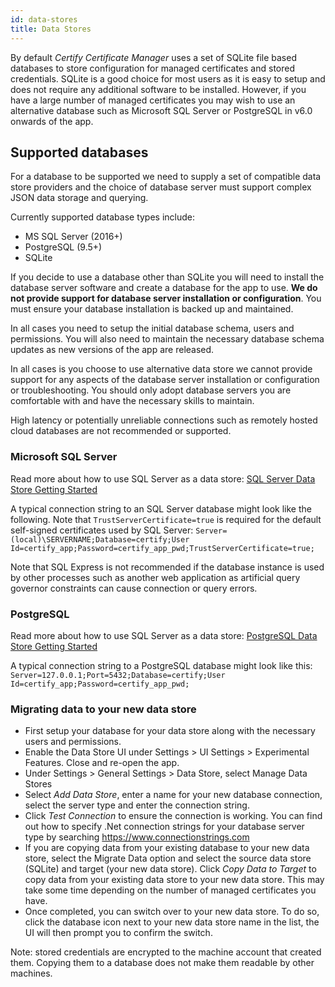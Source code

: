 ```yaml
---
id: data-stores
title: Data Stores
---
```


By default *Certify Certificate Manager* uses a set of SQLite file based databases to store configuration for managed certificates and stored credentials. SQLite is a good choice for most users as it is easy to setup and does not require any additional software to be installed. However, if you have a large number of managed certificates you may wish to use an alternative database such as Microsoft SQL Server or PostgreSQL in v6.0 onwards of the app.

## Supported databases
For a database to be supported we need to supply a set of compatible data store providers and the choice of database server must support complex JSON data storage and querying. 

Currently supported database types include:
- MS SQL Server (2016+)
- PostgreSQL (9.5+)
- SQLite

If you decide to use a database other than SQLite you will need to install the database server software and create a database for the app to use. **We do not provide support for database server installation or configuration**. You must ensure your database installation is backed up and maintained.

In all cases you need to setup the initial database schema, users and permissions. You will also need to maintain the necessary database schema updates as new versions of the app are released.

In all cases is you choose to use alternative data store we cannot provide support for any aspects of the database server installation or configuration or troubleshooting. You should only adopt database servers you are comfortable with and have the necessary skills to maintain.

High latency or potentially unreliable connections such as remotely hosted cloud databases are not recommended or supported.

### Microsoft SQL Server
Read more about how to use SQL Server as a data store: [SQL Server Data Store Getting Started](https://github.com/webprofusion/certify-plugins/tree/development/src/DataStores/SQLServer)

A typical connection string to an SQL Server database might look like the following. Note that `TrustServerCertificate=true` is required for the default self-signed certificates used by SQL Server:
`Server=(local)\SERVERNAME;Database=certify;User Id=certify_app;Password=certify_app_pwd;TrustServerCertificate=true;`

Note that SQL Express is not recommended if the database instance is used by other processes such as another web application as artificial query governor constraints can cause connection or query errors. 

### PostgreSQL
Read more about how to use SQL Server as a data store: [PostgreSQL  Data Store Getting Started](https://github.com/webprofusion/certify-plugins/tree/development/src/DataStores/Postgres)

A typical connection string to a PostgreSQL database might look like this:
`Server=127.0.0.1;Port=5432;Database=certify;User Id=certify_app;Password=certify_app_pwd;`

### Migrating data to your new data store
- First setup your database for your data store along with the necessary users and permissions.
- Enable the Data Store UI under Settings > UI Settings > Experimental Features. Close and re-open the app.
- Under Settings > General Settings > Data Store, select Manage Data Stores
- Select *Add Data Store*, enter a name for your new database connection, select the server type and enter the connection string.
- Click *Test Connection* to ensure the connection is working. You can find out how to specify .Net connection strings for your database server type by searching https://www.connectionstrings.com
- If you are copying data from your existing database to your new data store, select the Migrate Data option and select the source data store (SQLite) and target (your new data store). Click *Copy Data to Target* to copy data from your existing data store to your new data store. This may take some time depending on the number of managed certificates you have.
- Once completed, you can switch over to your new data store. To do so, click the database icon next to your new data store name in the list, the UI will then prompt you to confirm the switch.

Note: stored credentials are encrypted to the machine account that created them. Copying them to a database does not make them readable by other machines.
